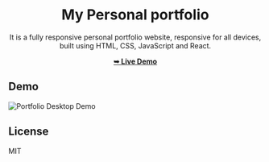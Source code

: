 <div align="center">

# My Personal portfolio

It is a fully responsive personal portfolio website, responsive for all devices, built using HTML, CSS, JavaScript and React.

<a href="https://praveshdev3.github.io/myPortfolio/"><strong>➥ Live Demo</strong></a>

 </div>
 
## Demo

![Portfolio Desktop Demo](./src/assets/project-1.png "Desktop Demo")

## License

MIT
